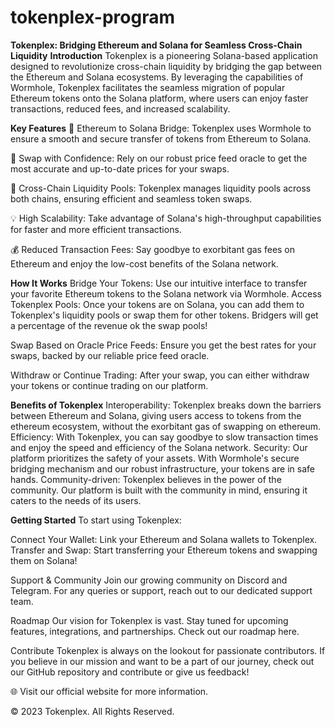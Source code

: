 # tokenplex-program
**Tokenplex: Bridging Ethereum and Solana for Seamless Cross-Chain Liquidity**
**Introduction**
Tokenplex is a pioneering Solana-based application designed to revolutionize cross-chain liquidity by bridging the gap between the Ethereum and Solana ecosystems. By leveraging the capabilities of Wormhole, Tokenplex facilitates the seamless migration of popular Ethereum tokens onto the Solana platform, where users can enjoy faster transactions, reduced fees, and increased scalability.

**Key Features**
🌉 Ethereum to Solana Bridge: Tokenplex uses Wormhole to ensure a smooth and secure transfer of tokens from Ethereum to Solana.

💱 Swap with Confidence: Rely on our robust price feed oracle to get the most accurate and up-to-date prices for your swaps.

🔗 Cross-Chain Liquidity Pools: Tokenplex manages liquidity pools across both chains, ensuring efficient and seamless token swaps.

💡 High Scalability: Take advantage of Solana's high-throughput capabilities for faster and more efficient transactions.

💰 Reduced Transaction Fees: Say goodbye to exorbitant gas fees on Ethereum and enjoy the low-cost benefits of the Solana network.

**How It Works**
Bridge Your Tokens: Use our intuitive interface to transfer your favorite Ethereum tokens to the Solana network via Wormhole.
Access Tokenplex Pools: Once your tokens are on Solana, you can add them to Tokenplex's liquidity pools or swap them for other tokens. Bridgers will get a percentage of the revenue ok the swap pools!

Swap Based on Oracle Price Feeds: Ensure you get the best rates for your swaps, backed by our reliable price feed oracle.

Withdraw or Continue Trading: After your swap, you can either withdraw your tokens or continue trading on our platform.

**Benefits of Tokenplex**
Interoperability: Tokenplex breaks down the barriers between Ethereum and Solana, giving users access to tokens from the ethereum ecosystem, without the exorbitant gas of swapping on ethereum.
Efficiency: With Tokenplex, you can say goodbye to slow transaction times and enjoy the speed and efficiency of the Solana network.
Security: Our platform prioritizes the safety of your assets. With Wormhole's secure bridging mechanism and our robust infrastructure, your tokens are in safe hands.
Community-driven: Tokenplex believes in the power of the community. Our platform is built with the community in mind, ensuring it caters to the needs of its users.

**Getting Started**
To start using Tokenplex:

Connect Your Wallet: Link your Ethereum and Solana wallets to Tokenplex.
Transfer and Swap: Start transferring your Ethereum tokens and swapping them on Solana!

Support & Community
Join our growing community on Discord and Telegram. For any queries or support, reach out to our dedicated support team.

Roadmap
Our vision for Tokenplex is vast. Stay tuned for upcoming features, integrations, and partnerships. Check out our roadmap here.

Contribute
Tokenplex is always on the lookout for passionate contributors. If you believe in our mission and want to be a part of our journey, check out our GitHub repository and contribute or give us feedback!

🌐 Visit our official website for more information.

© 2023 Tokenplex. All Rights Reserved.
